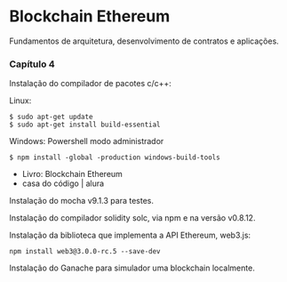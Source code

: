 # Blockchain Ethereum
Fundamentos de arquitetura, desenvolvimento de contratos e aplicações.


### Capítulo 4

Instalação do compilador de pacotes c/c++:

Linux:
```
$ sudo apt-get update
$ sudo apt-get install build-essential
```

Windows: Powershell modo administrador
```
$ npm install -global -production windows-build-tools
```
- Livro: Blockchain Ethereum
- casa do código | alura

Instalação do mocha v9.1.3 para testes.

Instalação do compilador solidity solc, via npm e na versão v0.8.12.

Instalação da biblioteca que implementa a API Ethereum, web3.js:
```
npm install web3@3.0.0-rc.5 --save-dev
```

Instalação do Ganache para simulador uma blockchain localmente.

